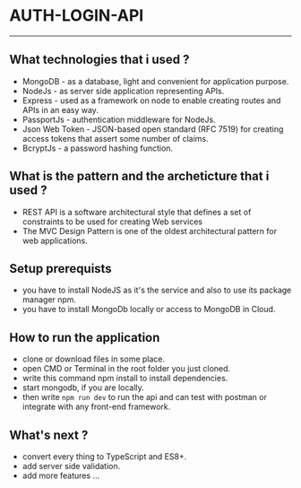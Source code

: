 # AUTH-LOGIN-API
---
## What technologies that i used ?
 - MongoDB - as a database, light and convenient for application purpose.
 - NodeJs - as server side application representing APIs.
 - Express - used as a framework on node to enable creating routes and APIs in an easy way.
 - PassportJs - authentication middleware for NodeJs.
 - Json Web Token - JSON-based open standard (RFC 7519) for creating access tokens that assert some number of claims.
 - BcryptJs - a password hashing function.
 
## What is the pattern and the archeticture that i used ?
 - REST API is a software architectural style that defines a set of constraints to be used for creating Web services
 - The MVC Design Pattern is one of the oldest architectural pattern for web applications.

## Setup prerequists
 - you have to install NodeJS as it's the service and also to use its package manager npm.
 - you have to install MongoDb locally or access to MongoDB in Cloud.
 
## How to run the application
 - clone or download files in some place.
 - open CMD or Terminal in the root folder you just cloned.
 - write this command npm install to install dependencies.
 - start mongodb, if you are locally.
 - then write ```npm run dev``` to run the api and can test with postman or integrate with any front-end framework.
## What's next ?
 - convert every thing to TypeScript and ES8+.
 - add server side validation.
 - add more features ...



